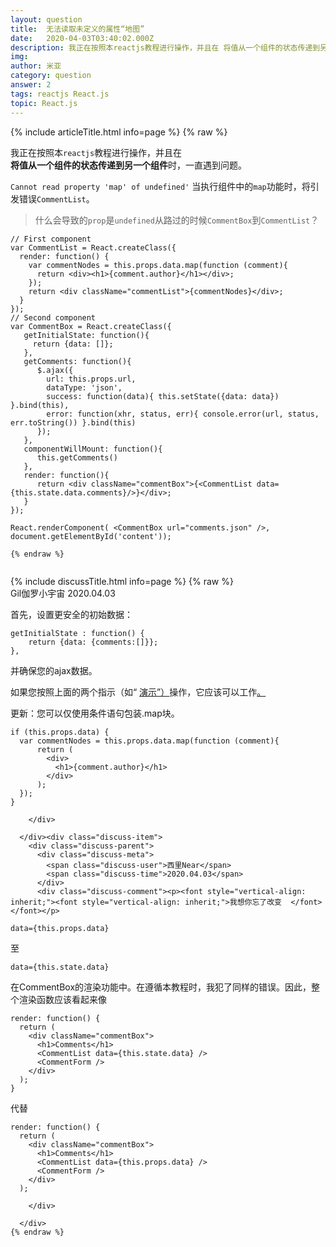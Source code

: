 ```yaml
---
layout: question
title:  无法读取未定义的属性“地图”
date:   2020-04-03T03:40:02.000Z
description: 我正在按照本reactjs教程进行操作，并且在 将值从一个组件的状态传递到另一个组件时，一直遇到问题。Cannot read property 'ma...
img: 
author: 米亚
category: question
answer: 2
tags: reactjs React.js
topic: React.js
---
```

<div class="article-root">
  <div class="article">
    {% include articleTitle.html info=page %}
    {% raw %}
    <div class="article-content"><p><font style="vertical-align: inherit;"><font style="vertical-align: inherit;">我正在按照本</font></font><code>reactjs</code><font style="vertical-align: inherit;"><font style="vertical-align: inherit;">教程进行操作，并且在</font></font><br> <strong><font style="vertical-align: inherit;"><font style="vertical-align: inherit;">将值从一个组件的状态传递到另一个组件</font></font></strong><font style="vertical-align: inherit;"><font style="vertical-align: inherit;">时，一直遇到问题</font><font style="vertical-align: inherit;">。</font></font><br></p>

<p><font style="vertical-align: inherit;"></font><code>Cannot read property 'map' of undefined'</code><font style="vertical-align: inherit;"><font style="vertical-align: inherit;"> 
当</font><font style="vertical-align: inherit;">执行组件中</font><font style="vertical-align: inherit;">的</font></font><code>map</code><font style="vertical-align: inherit;"><font style="vertical-align: inherit;">功能时，将</font><font style="vertical-align: inherit;">引发</font><font style="vertical-align: inherit;">错误</font></font><code>CommentList</code><font style="vertical-align: inherit;"><font style="vertical-align: inherit;">。</font></font></p>

<blockquote>
  <p><font style="vertical-align: inherit;"><font style="vertical-align: inherit;">什么会导致的</font></font><code>prop</code><font style="vertical-align: inherit;"><font style="vertical-align: inherit;">是</font></font><code>undefined</code><font style="vertical-align: inherit;"><font style="vertical-align: inherit;">从路过的时候</font></font><code>CommentBox</code><font style="vertical-align: inherit;"><font style="vertical-align: inherit;">到</font></font><code>CommentList</code><font style="vertical-align: inherit;"><font style="vertical-align: inherit;">？</font></font></p>
</blockquote>

<pre class="lang-js prettyprint-override"><code>// First component<font></font>
var CommentList = React.createClass({<font></font>
  render: function() {<font></font>
    var commentNodes = this.props.data.map(function (comment){<font></font>
      return &lt;div&gt;&lt;h1&gt;{comment.author}&lt;/h1&gt;&lt;/div&gt;;<font></font>
    });<font></font>
    return &lt;div className="commentList"&gt;{commentNodes}&lt;/div&gt;;<font></font>
  }<font></font>
});<font></font>
// Second component    <font></font>
var CommentBox = React.createClass({<font></font>
   getInitialState: function(){<font></font>
     return {data: []};<font></font>
   },<font></font>
   getComments: function(){<font></font>
      $.ajax({<font></font>
        url: this.props.url,<font></font>
        dataType: 'json',<font></font>
        success: function(data){ this.setState({data: data}) }.bind(this),<font></font>
        error: function(xhr, status, err){ console.error(url, status, err.toString()) }.bind(this)<font></font>
      });<font></font>
   },<font></font>
   componentWillMount: function(){<font></font>
      this.getComments()<font></font>
   },<font></font>
   render: function(){<font></font>
      return &lt;div className="commentBox"&gt;{&lt;CommentList data={this.state.data.comments}/&gt;}&lt;/div&gt;;<font></font>
   }<font></font>
});<font></font>
<font></font>
React.renderComponent( &lt;CommentBox url="comments.json" /&gt;, document.getElementById('content'));<font></font>
</code></pre></div>
    {% endraw %}
  </div>
  <p style="height: 0;width:0;overflow: hidden;"> 第3976篇《无法读取未定义的属性“地图”》来自Winter(https://github.com/aiyld/aiyld.github.io)的站点</p>
  <div class="discuss-wrapper">
    {% include discussTitle.html info=page %}
    {% raw %}
    <div class="discuss-item">
        <div class="discuss-parent">
          <div class="discuss-meta">
            <span class="discuss-user">Gil伽罗小宇宙</span>
            <span class="discuss-time">2020.04.03</span>
          </div>
          <div class="discuss-comment"><p><font style="vertical-align: inherit;"><font style="vertical-align: inherit;">首先，设置更安全的初始数据：</font></font></p>

<pre><code>getInitialState : function() {<font></font>
    return {data: {comments:[]}};<font></font>
},<font></font>
</code></pre>

<p><font style="vertical-align: inherit;"><font style="vertical-align: inherit;">并确保您的ajax数据。</font></font></p>

<p><font style="vertical-align: inherit;"><font style="vertical-align: inherit;">如果您按照上面的两个指示（如“ </font><a href="http://jsbin.com/hozamejo/1/edit"><font style="vertical-align: inherit;">演示”）</font></a><font style="vertical-align: inherit;">操作，它应该可以工作</font></font><a href="http://jsbin.com/hozamejo/1/edit"><font style="vertical-align: inherit;"><font style="vertical-align: inherit;">。</font></font></a></p>

<p><font style="vertical-align: inherit;"><font style="vertical-align: inherit;">更新：您可以仅使用条件语句包装.map块。</font></font></p>

<pre><code>if (this.props.data) {<font></font>
  var commentNodes = this.props.data.map(function (comment){<font></font>
      return (<font></font>
        &lt;div&gt;<font></font>
          &lt;h1&gt;{comment.author}&lt;/h1&gt;<font></font>
        &lt;/div&gt;<font></font>
      );<font></font>
  });<font></font>
}<font></font>
</code></pre></div>
        </div>
        
      </div><div class="discuss-item">
        <div class="discuss-parent">
          <div class="discuss-meta">
            <span class="discuss-user">西里Near</span>
            <span class="discuss-time">2020.04.03</span>
          </div>
          <div class="discuss-comment"><p><font style="vertical-align: inherit;"><font style="vertical-align: inherit;">我想你忘了改变  </font></font></p>

<pre><code>data={this.props.data}
</code></pre>

<p><font style="vertical-align: inherit;"><font style="vertical-align: inherit;">至</font></font></p>

<pre><code>data={this.state.data}
</code></pre>

<p><font style="vertical-align: inherit;"><font style="vertical-align: inherit;">在CommentBox的渲染功能中。</font><font style="vertical-align: inherit;">在遵循本教程时，我犯了同样的错误。</font><font style="vertical-align: inherit;">因此，整个渲染函数应该看起来像</font></font></p>

<pre><code>render: function() {<font></font>
  return (<font></font>
    &lt;div className="commentBox"&gt;<font></font>
      &lt;h1&gt;Comments&lt;/h1&gt;<font></font>
      &lt;CommentList data={this.state.data} /&gt;<font></font>
      &lt;CommentForm /&gt;<font></font>
    &lt;/div&gt;<font></font>
  );<font></font>
}<font></font>
</code></pre>

<p><font style="vertical-align: inherit;"><font style="vertical-align: inherit;">代替 </font></font></p>

<pre><code>render: function() {<font></font>
  return (<font></font>
    &lt;div className="commentBox"&gt;<font></font>
      &lt;h1&gt;Comments&lt;/h1&gt;<font></font>
      &lt;CommentList data={this.props.data} /&gt;<font></font>
      &lt;CommentForm /&gt;<font></font>
    &lt;/div&gt;<font></font>
  );<font></font>
</code></pre></div>
        </div>
        
      </div>
    {% endraw %}
  </div>
<div>
